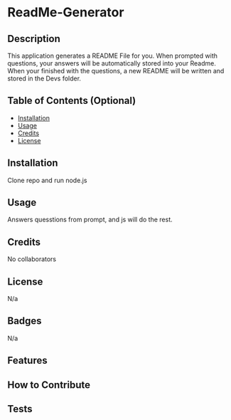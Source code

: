 # ReadMe-Generator

## Description

This application generates a README File for you. When prompted with questions, your answers will be automatically stored into your Readme. When your finished with the questions, a new README will be written and stored in the Devs folder.

## Table of Contents (Optional)

- [Installation](#installation)
- [Usage](#usage)
- [Credits](#credits)
- [License](#license)

## Installation

Clone repo and run node.js

## Usage

Answers quesstions from prompt, and js will do the rest. 

## Credits

No collaborators

## License

N/a

## Badges

N/a

## Features



## How to Contribute


## Tests
